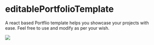 # editablePortfolioTemplate

A react based Portflio template helps you showcase your projects with ease.
Feel free to use and modify as per your wish.




![](test.gif)
